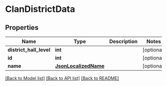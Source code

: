 # ClanDistrictData

## Properties
Name | Type | Description | Notes
------------ | ------------- | ------------- | -------------
**district_hall_level** | **int** |  | [optional] 
**id** | **int** |  | [optional] 
**name** | [**JsonLocalizedName**](JsonLocalizedName.md) |  | [optional] 

[[Back to Model list]](../README.md#documentation-for-models) [[Back to API list]](../README.md#documentation-for-api-endpoints) [[Back to README]](../README.md)

